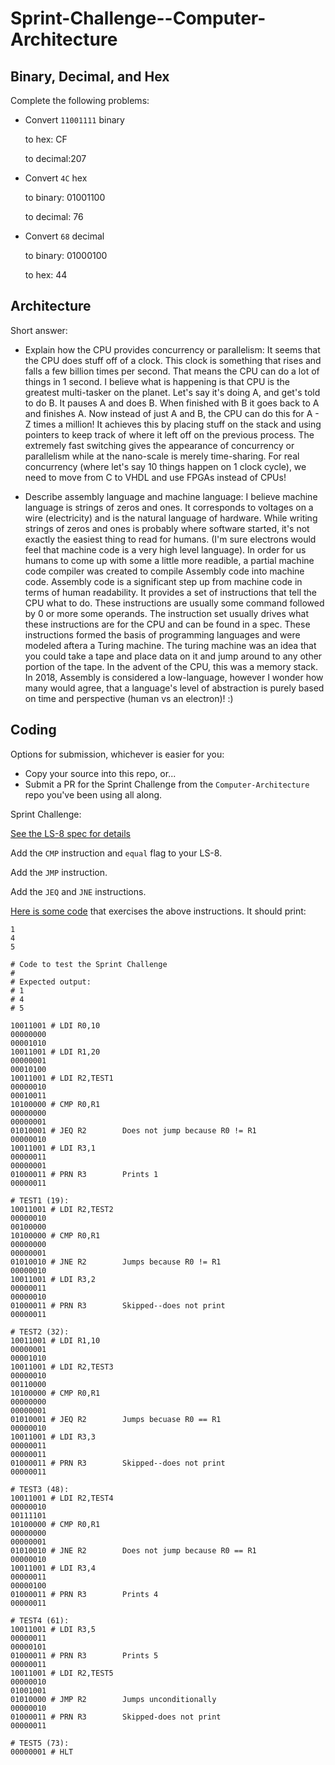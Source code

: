 # Sprint-Challenge--Computer-Architecture

## Binary, Decimal, and Hex

Complete the following problems:

* Convert `11001111` binary

    to hex: CF

    to decimal:207


* Convert `4C` hex

    to binary: 01001100

    to decimal: 76


* Convert `68` decimal

    to binary: 01000100

    to hex: 44


## Architecture

Short answer:

* Explain how the CPU provides concurrency or parallelism:
It seems that the CPU does stuff off of a clock. This clock is something that rises and falls a few billion times per second. That means the CPU can do a lot of things in 1 second. I believe what is happening is that CPU is the greatest multi-tasker on the planet. Let's say it's doing A, and get's told to do B. It pauses A and does B. When finished with B it goes back to A and finishes A. Now instead of just A and B, the CPU can do this for A - Z times a million! It achieves this by placing stuff on the stack and using pointers to keep track of where it left off on the previous process. The extremely fast switching gives the appearance of concurrency or parallelism while at the nano-scale is merely time-sharing. For real concurrency (where let's say 10 things happen on 1 clock cycle), we need to move from C to VHDL and use FPGAs instead of CPUs!

* Describe assembly language and machine language:
I believe machine language is strings of zeros and ones. It corresponds to voltages on a wire (electricity) and is the natural language of hardware. While writing strings of zeros and ones is probably where software started, it's not exactly the easiest thing to read for humans. (I'm sure electrons would feel that machine code is a very high level language). In order for us humans to come up with some a little more readible, a partial machine code compiler was created to compile Assembly code into machine code. Assembly code is a significant step up from machine code in terms of human readability. It provides a set of instructions that tell the CPU what to do. These instructions are usually some command followed by 0 or more some operands. The instruction set usually drives what these instructions are for the CPU and can be found in a spec. These instructions formed the basis of programming languages and were modeled aftera a Turing machine. The turing machine was an idea that you could take a tape and place data on it and jump around to any other portion of the tape. In the advent of the CPU, this was a memory stack. In 2018, Assembly is considered a low-language, however I wonder how many would agree, that a language's level of abstraction is purely based on time and perspective (human vs an electron)! :)


## Coding

Options for submission, whichever is easier for you:

* Copy your source into this repo, or...
* Submit a PR for the Sprint Challenge from the `Computer-Architecture` repo
  you've been using all along.

Sprint Challenge:

[See the LS-8 spec for details](https://github.com/LambdaSchool/Computer-Architecture/blob/master/LS8-spec.md)

Add the `CMP` instruction and `equal` flag to your LS-8.

Add the `JMP` instruction.

Add the `JEQ` and `JNE` instructions.


[Here is some code](sctest.ls8) that exercises the above instructions.
It should print:

```
1
4
5
```

```
# Code to test the Sprint Challenge
#
# Expected output:
# 1
# 4
# 5

10011001 # LDI R0,10
00000000
00001010
10011001 # LDI R1,20
00000001
00010100
10011001 # LDI R2,TEST1
00000010
00010011
10100000 # CMP R0,R1
00000000
00000001
01010001 # JEQ R2        Does not jump because R0 != R1
00000010
10011001 # LDI R3,1
00000011
00000001
01000011 # PRN R3        Prints 1
00000011

# TEST1 (19):
10011001 # LDI R2,TEST2
00000010
00100000
10100000 # CMP R0,R1
00000000
00000001
01010010 # JNE R2        Jumps because R0 != R1
00000010
10011001 # LDI R3,2
00000011
00000010
01000011 # PRN R3        Skipped--does not print
00000011

# TEST2 (32):
10011001 # LDI R1,10
00000001
00001010
10011001 # LDI R2,TEST3
00000010
00110000
10100000 # CMP R0,R1
00000000
00000001
01010001 # JEQ R2        Jumps becuase R0 == R1
00000010
10011001 # LDI R3,3
00000011
00000011
01000011 # PRN R3        Skipped--does not print
00000011

# TEST3 (48):
10011001 # LDI R2,TEST4
00000010
00111101
10100000 # CMP R0,R1
00000000
00000001
01010010 # JNE R2        Does not jump because R0 == R1
00000010
10011001 # LDI R3,4
00000011
00000100
01000011 # PRN R3        Prints 4
00000011

# TEST4 (61):
10011001 # LDI R3,5
00000011
00000101
01000011 # PRN R3        Prints 5
00000011
10011001 # LDI R2,TEST5
00000010
01001001
01010000 # JMP R2        Jumps unconditionally
00000010
01000011 # PRN R3        Skipped-does not print
00000011

# TEST5 (73):
00000001 # HLT
```

